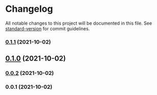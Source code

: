 # Changelog

All notable changes to this project will be documented in this file. See [standard-version](https://github.com/conventional-changelog/standard-version) for commit guidelines.

### [0.1.1](https://github.com/awran5/react-simple-placeholder-image/compare/v0.1.0...v0.1.1) (2021-10-02)

## [0.1.0](https://github.com/awran5/react-simple-placeholder-image/compare/v0.0.2...v0.1.0) (2021-10-02)

### [0.0.2](https://github.com/awran5/react-simple-placeholder-image/compare/v0.0.1...v0.0.2) (2021-10-02)

### 0.0.1 (2021-10-02)
